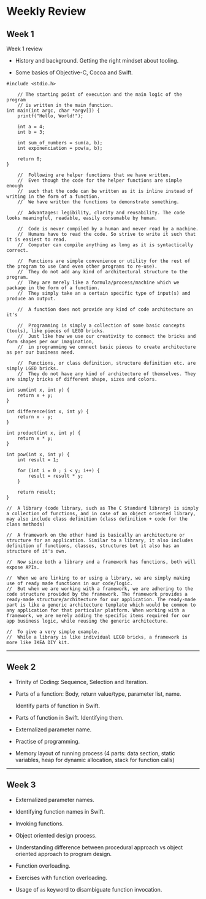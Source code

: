 # Weekly Review

## Week 1

Week 1 review

-   History and background. Getting the right mindset about tooling.

-   Some basics of Objective-C, Cocoa and Swift.

```
#include <stdio.h>

    // The starting point of execution and the main logic of the program
    // is written in the main function.
int main(int argc, char *argv[]) {
    printf("Hello, World!");

    int a = 4;
    int b = 3;

    int sum_of_numbers = sum(a, b);
    int exponenciation = pow(a, b);

    return 0;
}

    //  Following are helper functions that we have written.
    //  Even though the code for the helper functions are simple enough
    //  such that the code can be written as it is inline instead of writing in the form of a function.
    //  We have written the functions to demonstrate something.

    //  Advantages: legibility, clarity and reusability. The code looks meaningful, readable, easily consumable by human.

    //  Code is never compiled by a human and never read by a machine.
    //  Humans have to read the code. So strive to write it such that it is easiest to read.
    //  Computer can compile anything as long as it is syntactically correct.

    //  Functions are simple convenience or utility for the rest of the program to use (and even other programs to re-use).
    //  They do not add any kind of architectural structure to the program.
    //  They are merely like a formula/process/machine which we package in the form of a function.
    //  They simply take an a certain specific type of input(s) and produce an output.

    //  A function does not provide any kind of code architecture on it's 

    //  Programming is simply a collection of some basic concepts (tools), like pieces of LEGO bricks.
    //  Just like how we use our creativity to connect the bricks and form shapes per our imagination,
    //  in programming we connect basic pieces to create architecture as per our business need.

    //  Functions, or class definition, structure definition etc. are simply LGEO bricks.
    //  They do not have any kind of architecture of themselves. They are simply bricks of different shape, sizes and colors.

int sum(int x, int y) {
    return x + y;
}

int difference(int x, int y) {
    return x - y;
}

int product(int x, int y) {
    return x * y;
}

int pow(int x, int y) {
    int result = 1;

    for (int i = 0 ; i < y; i++) {
        result = result * y;
    }

    return result;
}

//  A library (code library, such as The C Standard library) is simply a collection of functions, and in case of an object oriented library, may also include class definition (class definition + code for the class methods)

//  A framework on the other hand is basically an architecture or structure for an application. Similar to a library, it also includes definition of functions, classes, structures but it also has an structure of it's own.

//  Now since both a library and a framework has functions, both will expose APIs.

//  When we are linking to or using a library, we are simply making use of ready made functions in our code/logic.
//  But when we are working with a framework, we are adhering to the code structure provided by the framework. The framework provides a ready-made structure/architecture for our application. The ready-made part is like a generic architecture template which would be common to any application for that particular platform. When working with a framework, we are merely adding the specific items required for our app business logic, while reusing the generic architecture.

//  To give a very simple example.
//  While a library is like individual LEGO bricks, a framework is more like IKEA DIY kit.
```

---

## Week 2

-   Trinity of Coding: Sequence, Selection and Iteration.

-   Parts of a function: Body, return value/type, parameter list, name.

    Identify parts of function in Swift.

-   Parts of function in Swift. Identifying them.

-   Externalized parameter name.

-   Practise of programming.

-   Memory layout of running process (4 parts: data section, static variables, heap for dynamic allocation, stack for function calls)

---

## Week 3

-   Externalized parameter names.

-   Identifying function names in Swift.

-   Invoking functions.

-   Object oriented design process.

-   Understanding difference between procedural approach vs object oriented approach to program design.

-   Function overloading.

-   Exercises with function overloading.

-   Usage of `as` keyword to disambiguate function invocation.
